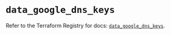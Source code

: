 # `data_google_dns_keys`

Refer to the Terraform Registry for docs: [`data_google_dns_keys`](https://registry.terraform.io/providers/hashicorp/google/5.33.0/docs/data-sources/dns_keys).
